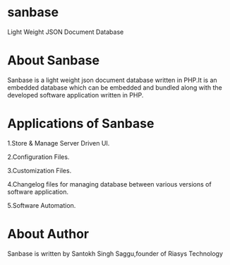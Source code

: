 # sanbase
Light Weight JSON Document Database

# About Sanbase
Sanbase is a light weight json document database written in PHP.It is an embedded database which can be embedded and bundled along with the developed software application written in PHP.

# Applications of Sanbase

1.Store & Manage Server Driven UI.

2.Configuration Files.

3.Customization Files.

4.Changelog files for managing database between various versions of software application.

5.Software Automation. 


# About Author

Sanbase is written by Santokh Singh Saggu,founder of Riasys Technology
